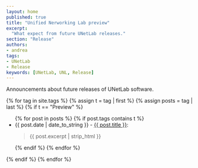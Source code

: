 ```yaml
---
layout: home
published: true
title: "Unified Nerworking Lab preview"
excerpt:
  "What expect from future UNetLab releases."
section: "Release"
authors:
- andrea
tags:
- UNetLab
- Release
keywords: [UNetLab, UNL, Release]
---
```

Announcements about future releases of UNetLab software.

{% for tag in site.tags %}
    {% assign t = tag | first %}
    {% assign posts = tag | last %}
    {% if t == "Preview" %}
<ul>
        {% for post in posts %}
            {% if post.tags contains t %}
    <li>{{ post.date | date_to_string }} - <a href="{{ post.url }}" title="{{ post.title }}">{{ post.title }}</a>:<br/><blockquote>{{ post.excerpt | strip_html }}</blockquote></li>
            {% endif %}
        {% endfor %}
</ul>
    {% endif %}
{% endfor %}
